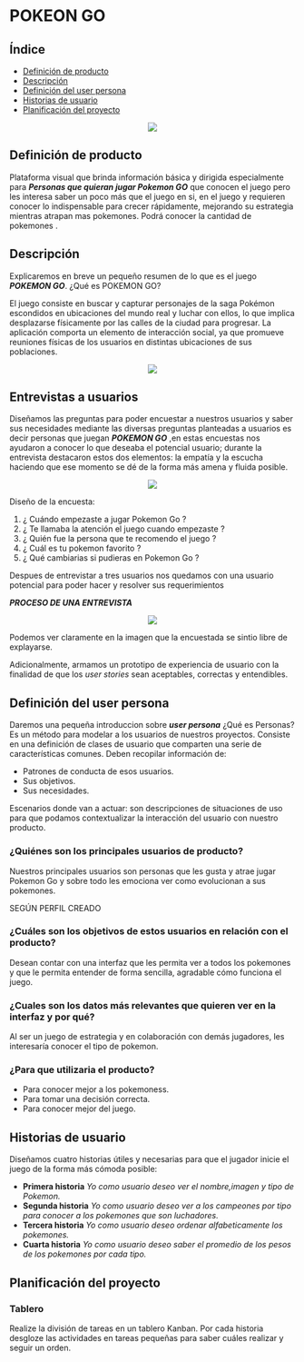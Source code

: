
# POKEON GO
## Índice
* [Definición de producto](#definición-del-producto)
* [Descripción](#resumen-del-proyecto)
* [Definición del user persona](#definición-del-user-persona)
* [Historias de usuario](#historias-de-usuario)
* [Planificación del proyecto](#planificación-del-proyecto)


<p align="center">
 <img src="https://www.pixelslogodesign.com/blog/wp-content/uploads/2016/07/post-pic-1.gif">
</p>

## Definición de producto

Plataforma visual que brinda información básica y dirigida especialmente para **_Personas que quieran jugar Pokemon GO_** que conocen el juego pero les interesa saber un poco más que el juego en si, en el juego y requieren conocer lo indispensable para crecer rápidamente, mejorando su estrategia mientras atrapan mas pokemones. Podrá conocer la cantidad de pokemones .

## Descripción

Explicaremos en breve un pequeño resumen de lo que es el juego **_POKEMON GO_**.
¿Qué es POKEMON GO?

El juego consiste en buscar y capturar personajes de la saga Pokémon escondidos en ubicaciones del mundo real y luchar con ellos, lo que implica desplazarse físicamente por las calles de la ciudad para progresar. La aplicación comporta un elemento de interacción social, ya que promueve reuniones físicas de los usuarios en distintas ubicaciones de sus poblaciones.

<p align="center"> 
 <img src="https://www.nintenderos.com/wp-content/uploads/2018/08/pokecen-starter-pokemon-plush-1.jpg">
</p>

## Entrevistas a usuarios

Diseñamos las preguntas para poder encuestar a nuestros usuarios y saber sus necesidades mediante las diversas preguntas planteadas a usuarios es decir personas que juegan **_POKEMON GO_** ,en estas encuestas nos ayudaron a conocer lo que deseaba el potencial usuario; durante la entrevista destacaron estos dos elementos: la empatía y la escucha haciendo que ese momento se dé de la forma más amena y fluida posible.

<p align="center">
 <img src="https://files.merca20.com/uploads/2018/12/videollamada-de-negocios.jpg">
</p>
Diseño de la encuesta:

1. ¿ Cuándo empezaste a jugar Pokemon Go ?
2. ¿ Te llamaba la atención el juego cuando empezaste ?
3. ¿ Quién fue la persona que te recomendo el juego ?
4. ¿ Cuál es tu pokemon favorito ?
5. ¿ Qué cambiarias si pudieras en Pokemon Go ?

Despues de entrevistar a tres usuarios nos quedamos con una usuario potencial para poder hacer y resolver sus requerimientos


**_PROCESO DE UNA ENTREVISTA_**


<p align="center">
 <img src="https://i.ibb.co/fxyR9Hq/proceso-de-usuario.png">
</p>

Podemos ver claramente en la imagen que la encuestada se sintio libre de explayarse.

Adicionalmente, armamos un prototipo de experiencia de usuario con la finalidad de que los _user stories_ sean aceptables, correctas y entendibles.
## Definición del user persona
Daremos una pequeña introduccion sobre **_user persona_**
¿Qué es Personas?
Es un método para modelar a los usuarios de nuestros proyectos. Consiste en una definición de clases de usuario que comparten una serie de características comunes. Deben recopilar información de:
- Patrones de conducta de esos usuarios.
- Sus objetivos.
- Sus necesidades.

Escenarios donde van a actuar: son descripciones de situaciones de uso para que podamos contextualizar la interacción del usuario con nuestro producto.

### ¿Quiénes son los principales usuarios de producto?
Nuestros principales usuarios son personas que les gusta y atrae jugar Pokemon Go y sobre todo les emociona ver como evolucionan a sus pokemones.

 SEGÚN PERFIL CREADO 

### ¿Cuáles son los objetivos de estos usuarios en relación con el producto?
Desean contar con una interfaz que les permita ver a todos los pokemones y que le permita entender de forma sencilla, agradable cómo funciona el juego.
### ¿Cuales son los datos más relevantes que quieren ver en la interfaz y por qué?
Al ser un juego de estrategia y en colaboración con demás jugadores, les interesaría conocer el tipo de pokemon.
### ¿Para que utilizaria el producto?
- Para conocer mejor a los pokemoness.
- Para tomar una decisión correcta.
- Para conocer mejor del juego.
## Historias de usuario
Diseñamos cuatro historias útiles y necesarias para que el jugador inicie el juego de la forma más cómoda posible:
* **Primera historia**
_Yo como usuario deseo ver el nombre,imagen y tipo de Pokemon._
* **Segunda historia**
_Yo como usuario deseo ver a los campeones por tipo para conocer a los pokemones que son luchadores._
* **Tercera historia**
_Yo como usuario deseo ordenar alfabeticamente los pokemones._
* **Cuarta historia**
_Yo como usuario deseo saber el promedio de los pesos de los pokemones por cada tipo._

## Planificación del proyecto
### Tablero
Realize la división de tareas en un tablero Kanban. Por cada historia desgloze las actividades en tareas pequeñas para saber cuáles realizar y seguir un orden.
